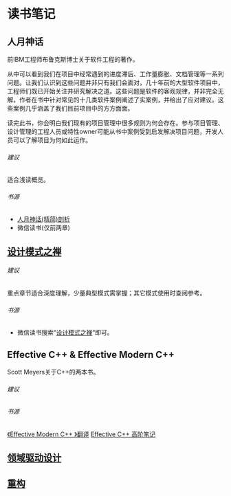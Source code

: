 # 读书笔记

## 人月神话
前IBM工程师布鲁克斯博士关于软件工程的著作。

从中可以看到我们在项目中经常遇到的进度滞后、工作量膨胀、文档管理等一系列问题。让我们认识到这些问题并非只有我们会面对，几十年前的大型软件项目中，工程师们既已开始关注并研究解决之道。这些问题是软件的客观规律，并非完全无解，作者在书中针对常见的十几类软件案例阐述了实案例，并给出了应对建议。这些案例几乎涵盖了我们目前项目中的方方面面。

读完此书，你会明白我们现有的项目管理中很多规则为何会存在。参与项目管理、设计管理的工程人员或特性owner可能从书中案例受到启发解决项目问题，开发人员可以了解项目为何如此运作。

###### 建议
适合浅读概览。
###### 书源
* [人月神话(精简)剖析](https://wenku.baidu.com/view/a66b8480b42acfc789eb172ded630b1c58ee9b7d.html)
* 微信读书(仅前两章)

## [设计模式之禅](../sw_eng/patterns.md)

###### 建议
重点章节适合深度理解，少量典型模式需掌握；其它模式使用时查阅参考。
###### 书源
* 微信读书搜索“[设计模式之禅](https://weread.qq.com/web/reader/93d32960597d0d93d74344e)”即可。

## Effective C++ & Effective Modern C++
Scott Meyers关于C++的两本书。
###### 建议

###### 书源
[《Effective Modern C++ 》翻译](https://github.com/kelthuzadx/EffectiveModernCppChinese)
[Effective C++ 高阶笔记](https://mp.weixin.qq.com/s?__biz=MzAxNDI5NzEzNg==&mid=2651168193&idx=1&sn=de52028d24539944930f1a00b2d82f6d&chksm=80644c9eb713c58862bd086fa08cbc7a9a881fb01745110122b0202b25119815de997b01ba7a&scene=21#wechat_redirect)

## [领域驱动设计](ddd_notes.md)

## [重构](refactor_notes.md)
